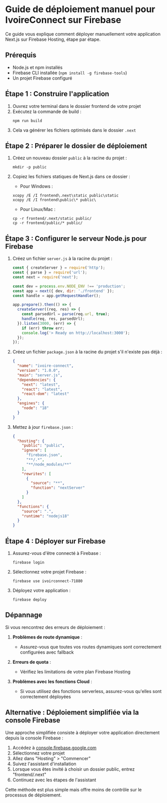 # Guide de déploiement manuel pour IvoireConnect sur Firebase

Ce guide vous explique comment déployer manuellement votre application Next.js sur Firebase Hosting, étape par étape.

## Prérequis
- Node.js et npm installés
- Firebase CLI installée (`npm install -g firebase-tools`)
- Un projet Firebase configuré

## Étape 1 : Construire l'application

1. Ouvrez votre terminal dans le dossier frontend de votre projet
2. Exécutez la commande de build :
   ```
   npm run build
   ```
3. Cela va générer les fichiers optimisés dans le dossier `.next`

## Étape 2 : Préparer le dossier de déploiement

1. Créez un nouveau dossier `public` à la racine du projet :
   ```
   mkdir -p public
   ```

2. Copiez les fichiers statiques de Next.js dans ce dossier :
   - Pour Windows :
   ```
   xcopy /E /I frontend\.next\static public\static
   xcopy /E /I frontend\public\* public\
   ```
   - Pour Linux/Mac :
   ```
   cp -r frontend/.next/static public/
   cp -r frontend/public/* public/
   ```

## Étape 3 : Configurer le serveur Node.js pour Firebase

1. Créez un fichier `server.js` à la racine du projet :
   ```javascript
   const { createServer } = require('http');
   const { parse } = require('url');
   const next = require('next');
   
   const dev = process.env.NODE_ENV !== 'production';
   const app = next({ dev, dir: './frontend' });
   const handle = app.getRequestHandler();
   
   app.prepare().then(() => {
     createServer((req, res) => {
       const parsedUrl = parse(req.url, true);
       handle(req, res, parsedUrl);
     }).listen(3000, (err) => {
       if (err) throw err;
       console.log('> Ready on http://localhost:3000');
     });
   });
   ```

2. Créez un fichier `package.json` à la racine du projet s'il n'existe pas déjà :
   ```json
   {
     "name": "ivoire-connect",
     "version": "1.0.0",
     "main": "server.js",
     "dependencies": {
       "next": "latest",
       "react": "latest",
       "react-dom": "latest"
     },
     "engines": {
       "node": "18"
     }
   }
   ```

3. Mettez à jour `firebase.json` :
   ```json
   {
     "hosting": {
       "public": "public",
       "ignore": [
         "firebase.json",
         "**/.*",
         "**/node_modules/**"
       ],
       "rewrites": [
         {
           "source": "**",
           "function": "nextServer"
         }
       ]
     },
     "functions": {
       "source": ".",
       "runtime": "nodejs18"
     }
   }
   ```

## Étape 4 : Déployer sur Firebase

1. Assurez-vous d'être connecté à Firebase :
   ```
   firebase login
   ```

2. Sélectionnez votre projet Firebase :
   ```
   firebase use ivoirconnect-71880
   ```

3. Déployez votre application :
   ```
   firebase deploy
   ```

## Dépannage

Si vous rencontrez des erreurs de déploiement :

1. **Problèmes de route dynamique** :
   - Assurez-vous que toutes vos routes dynamiques sont correctement configurées avec fallback

2. **Erreurs de quota** :
   - Vérifiez les limitations de votre plan Firebase Hosting

3. **Problèmes avec les fonctions Cloud** :
   - Si vous utilisez des fonctions serverless, assurez-vous qu'elles sont correctement déployées

## Alternative : Déploiement simplifiée via la console Firebase

Une approche simplifiée consiste à déployer votre application directement depuis la console Firebase :

1. Accédez à [console.firebase.google.com](https://console.firebase.google.com)
2. Sélectionnez votre projet
3. Allez dans "Hosting" > "Commencer"
4. Suivez l'assistant d'installation
5. Lorsque vous êtes invité à choisir un dossier public, entrez "frontend/.next"
6. Continuez avec les étapes de l'assistant

Cette méthode est plus simple mais offre moins de contrôle sur le processus de déploiement.
